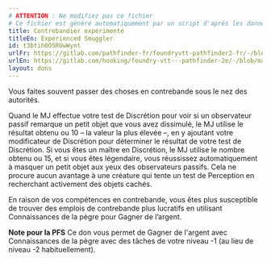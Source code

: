 ```yaml
---
# ATTENTION : Ne modifiez pas ce fichier
# Ce fichier est généré automatiquement par un script d'après les données du module Foundry VTT officiel et de sa traduction
title: Contrebandier expérimenté
titleEn: Experienced Smuggler
id: t3btih0O5RUwWynt
urlFr: https://gitlab.com/pathfinder-fr/foundryvtt-pathfinder2-fr/-/blob/master/data/feats/t3btih0O5RUwWynt.htm
urlEn: https://gitlab.com/hooking/foundry-vtt---pathfinder-2e/-/blob/master/packs/data/feats.db/experienced-smuggler.json
layout: dons
---
```

Vous faites souvent passer des choses en contrebande sous le nez des autorités.

Quand le MJ effectue votre test de Discrétion pour voir si un observateur passif remarque un petit objet que vous avez dissimulé, le MJ utilise le résultat obtenu ou 10 – la valeur la plus élevée –, en y ajoutant votre modificateur de Discrétion pour déterminer le résultat de votre test de Discrétion. Si vous êtes un maître en Discrétion, le MJ utilise le nombre obtenu ou 15, et si vous êtes légendaire, vous réussissez automatiquement à masquer un petit objet aux yeux des observateurs passifs. Cela ne procure aucun avantage à une créature qui tente un test de Perception en recherchant activement des objets cachés.

En raison de vos compétences en contrebande, vous êtes plus susceptible de trouver des emplois de contrebande plus lucratifs en utilisant Connaissances de la pègre pour Gagner de l’argent.

**Note pour la PFS** Ce don vous permet de Gagner de l'argent avec Connaissances de la pègre avec des tâches de votre niveau -1 (au lieu de niveau -2 habituellement).
